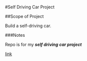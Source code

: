 #Self Driving Car Project

##Scope of Project

Build a self-driving car.

###Notes

Repo is for my **_self driving car project_**

[link](https://en.wikipedia.org/wiki/Autonomous_car)



